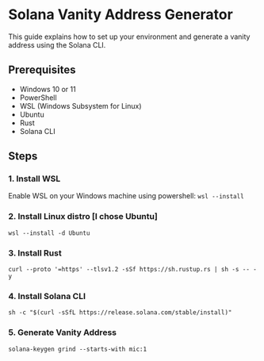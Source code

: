 # Solana Vanity Address Generator

This guide explains how to set up your environment and generate a vanity address using the Solana CLI.

## Prerequisites
- Windows 10 or 11
- PowerShell
- WSL (Windows Subsystem for Linux)
- Ubuntu
- Rust
- Solana CLI

## Steps

### 1. Install WSL
Enable WSL on your Windows machine using powershell:
```wsl --install```

### 2. Install Linux distro [I chose Ubuntu]
```wsl --install -d Ubuntu```

### 3. Install Rust
```curl --proto '=https' --tlsv1.2 -sSf https://sh.rustup.rs | sh -s -- -y```

### 4. Install Solana CLI
```sh -c "$(curl -sSfL https://release.solana.com/stable/install)"```

### 5. Generate Vanity Address
```solana-keygen grind --starts-with mic:1```